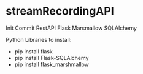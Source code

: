 # streamRecordingAPI
Init Commit RestAPI Flask Marsmallow SQLAlchemy


Python Libraries to install:
* pip install flask
* pip install Flask-SQLAlchemy
* pip install flask_marshmallow

